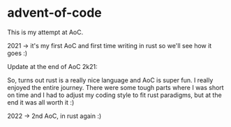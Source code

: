 # advent-of-code


This is my attempt at AoC.

2021 -> it's my first AoC and first time writing in rust so we'll see how it goes :)

Update at the end of AoC 2k21:

So, turns out rust is a really nice language and AoC is super fun. I really enjoyed the entire journey. There were some tough parts where I was short on time and I had to adjust my coding style to fit rust paradigms, but at the end it was all worth it :)

2022 -> 2nd AoC, in rust again :)
